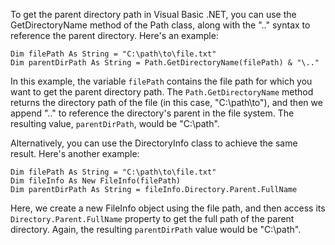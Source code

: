 To get the parent directory path in Visual Basic .NET, you can use the GetDirectoryName method of the Path class, along with the ".." syntax to reference the parent directory. Here's an example:

```
Dim filePath As String = "C:\path\to\file.txt"
Dim parentDirPath As String = Path.GetDirectoryName(filePath) & "\.."
```

In this example, the variable `filePath` contains the file path for which you want to get the parent directory path. The `Path.GetDirectoryName` method returns the directory path of the file (in this case, "C:\path\to"), and then we append "\.." to reference the directory's parent in the file system. The resulting value, `parentDirPath`, would be "C:\path".

Alternatively, you can use the DirectoryInfo class to achieve the same result. Here's another example:

```
Dim filePath As String = "C:\path\to\file.txt"
Dim fileInfo As New FileInfo(filePath)
Dim parentDirPath As String = fileInfo.Directory.Parent.FullName
```

Here, we create a new FileInfo object using the file path, and then access its `Directory.Parent.FullName` property to get the full path of the parent directory. Again, the resulting `parentDirPath` value would be "C:\path".